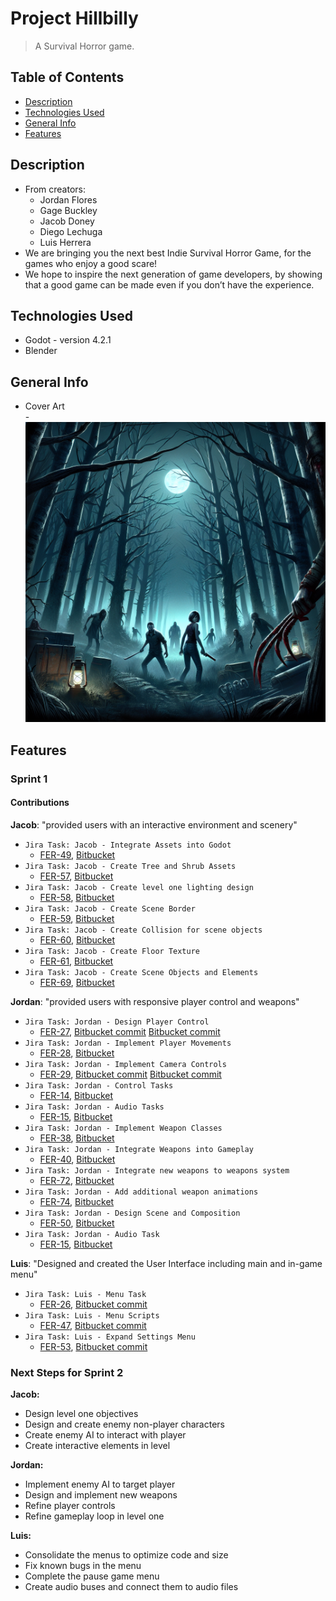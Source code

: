# Project Hillbilly
> A Survival Horror game.
> <!--Live demo [_here_](https://www.example.com). <!-- If you have the project hosted somewhere, include the link here. -->

## Table of Contents
* [Description](#description)
* [Technologies Used](#technologies-used)
* [General Info](#general-info)
* [Features](#features)
<!-- * [License](#license) -->

## Description
- From creators:
	- Jordan Flores
	- Gage Buckley
	- Jacob Doney
	- Diego Lechuga
	- Luis Herrera
- We are bringing you the next best Indie Survival Horror Game, for the games who enjoy a good scare!
- We hope to inspire the next generation of game developers, by showing that a good game can be made even if you don’t have the experience.
<!-- You don't have to answer all the questions - just the ones relevant to your project. -->


## Technologies Used
- Godot - version 4.2.1
- Blender

## General Info
- Cover Art  
-![Cover Art](ProjectHillBilly.png)

## Features

### Sprint 1

#### Contributions 

**Jacob**: "provided users with an interactive environment and scenery"

- `Jira Task: Jacob - Integrate Assets into Godot`  
	- [FER-49](https://cs3398s24ferengi.atlassian.net/browse/FER-49?atlOrigin=eyJpIjoiYWY1YmRhNGZiMjMxNGYwYWEwZTlhMzYyMmVmN2E5YWMiLCJwIjoiaiJ9), 
    [Bitbucket](https://bitbucket.org/cs3398s24ferengi/horror-game/commits/branch/FER-61-%26-FER-49-Create-Floorox)  
- `Jira Task: Jacob - Create Tree and Shrub Assets`  
	- [FER-57](https://cs3398s24ferengi.atlassian.net/browse/FER-57?atlOrigin=eyJpIjoiM2U3NjQyZmZlMzcwNDdiNmI4NzgyYTE1YWFlMGIyNjYiLCJwIjoiaiJ9), 
    [Bitbucket](https://bitbucket.org/cs3398s24ferengi/horror-game/commits/branch/JD1568-Level1-Buiild)  
- `Jira Task: Jacob - Create level one lighting design`   
	- [FER-58](https://cs3398s24ferengi.atlassian.net/browse/FER-58?atlOrigin=eyJpIjoiYWQxMDkyN2FmMjExNDllZTkyM2MzZDM2YWQzZDAwNDUiLCJwIjoiaiJ9), 
    [Bitbucket](https://bitbucket.org/cs3398s24ferengi/horror-game/commits/branch/feature%2FFER-58-lighting-design)   
- `Jira Task: Jacob - Create Scene Border`   
	- [FER-59](https://cs3398s24ferengi.atlassian.net/browse/FER-59?atlOrigin=eyJpIjoiNjIwMzY0ZmU4YzljNDZmMzk2YzEyMjExZGMzZDc4YzAiLCJwIjoiaiJ9), 
    [Bitbucket](https://bitbucket.org/cs3398s24ferengi/horror-game/commits/branch/FER-59-Border-Art)  
- `Jira Task: Jacob - Create Collision for scene objects`  
	- [FER-60](https://cs3398s24ferengi.atlassian.net/browse/FER-60?atlOrigin=eyJpIjoiODNiOTYyMThiNWQzNDI0MGI0MzJmNjQ0NjY1ZmE2MmEiLCJwIjoiaiJ9), 
    [Bitbucket](https://bitbucket.org/cs3398s24ferengi/horror-game/commits/branch/FER-60-Collision-Detection)   
- `Jira Task: Jacob - Create Floor Texture`   
	- [FER-61](https://cs3398s24ferengi.atlassian.net/browse/FER-61?atlOrigin=eyJpIjoiYzYzMDNlOTA0NTg2NDA1YmFjMjBkZTk0YmI4NGNjNzMiLCJwIjoiaiJ9), 
    [Bitbucket](https://bitbucket.org/cs3398s24ferengi/horror-game/commits/branch/FER-61-%26-FER-49-Create-Floor)   
- `Jira Task: Jacob - Create Scene Objects and Elements`   
	- [FER-69](https://cs3398s24ferengi.atlassian.net/browse/FER-69?atlOrigin=eyJpIjoiN2VjMzcyZjE2ODM0NGNmM2FhMDE2MWUxNDdmZThkZmUiLCJwIjoiaiJ9), 
    [Bitbucket](https://bitbucket.org/cs3398s24ferengi/horror-game/commits/branch/feature/FER-69-Extra-Scene-Elements)   


**Jordan**: "provided users with responsive player control and weapons"

- `Jira Task: Jordan - Design Player Control`  
	- [FER-27](https://cs3398s24ferengi.atlassian.net/browse/FER-27), 
    [Bitbucket commit](https://bitbucket.org/cs3398s24ferengi/%7B66959c0a-8754-4321-a203-1172c8ca1a8b%7D/commits/9026aa9898c8012a8c4c9c1c967a16f17c00071c)
	[Bitbucket commit](https://bitbucket.org/cs3398s24ferengi/%7B66959c0a-8754-4321-a203-1172c8ca1a8b%7D/commits/665bd1d7ceff287688398b56c3824320b11523d5)    
- `Jira Task: Jordan - Implement Player Movements`  
	- [FER-28](https://cs3398s24ferengi.atlassian.net/browse/FER-28), 
    [Bitbucket](https://bitbucket.org/cs3398s24ferengi/horror-game/commits/branch/feature%2FFER-28-implement-player-movement)  
- `Jira Task: Jordan - Implement Camera Controls`   
	- [FER-29](https://cs3398s24ferengi.atlassian.net/browse/FER-29), 
    [Bitbucket commit](https://bitbucket.org/cs3398s24ferengi/%7B66959c0a-8754-4321-a203-1172c8ca1a8b%7D/commits/4456c3d9c64383fe0f455398eb424849d50072dd)
	[Bitbucket commit](https://bitbucket.org/cs3398s24ferengi/%7B66959c0a-8754-4321-a203-1172c8ca1a8b%7D/commits/91bc5fc0dddd76e0f17a120fe0846c6a9bdb6943)     
- `Jira Task: Jordan - Control Tasks`   
	- [FER-14](https://cs3398s24ferengi.atlassian.net/browse/FER-14), 
    [Bitbucket](https://bitbucket.org/cs3398s24ferengi/horror-game/commits/branch/feature%2FFER-14-control-tasks)  
- `Jira Task: Jordan - Audio Tasks`  
	- [FER-15](https://cs3398s24ferengi.atlassian.net/browse/FER-15), 
    [Bitbucket](https://bitbucket.org/cs3398s24ferengi/horror-game/commits/branch/feature%2FFER-15-audio-task)   
- `Jira Task: Jordan - Implement Weapon Classes`   
	- [FER-38](https://cs3398s24ferengi.atlassian.net/browse/FER-38), 
    [Bitbucket](https://bitbucket.org/cs3398s24ferengi/horror-game/commits/branch/feature%2FFER-38-implement-weapon-classes)   
- `Jira Task: Jordan - Integrate Weapons into Gameplay`   
	- [FER-40](https://cs3398s24ferengi.atlassian.net/browse/FER-40), 
    [Bitbucket](https://bitbucket.org/cs3398s24ferengi/horror-game/commits/branch/feature%2FFER-40-integrate-weapons-into-gameplay)  
- `Jira Task: Jordan - Integrate new weapons to weapons system`   
	- [FER-72](https://cs3398s24ferengi.atlassian.net/browse/FER-72), 
    [Bitbucket](https://bitbucket.org/cs3398s24ferengi/horror-game/commits/branch/feature%2FFER-72-integrate-new-weapons)  
- `Jira Task: Jordan - Add additional weapon animations`   
	- [FER-74](https://cs3398s24ferengi.atlassian.net/browse/FER-74), 
    [Bitbucket](https://bitbucket.org/cs3398s24ferengi/horror-game/commits/branch/feature%2FFER-74-add-additional-weapon-animations) 
- `Jira Task: Jordan - Design Scene and Composition`   
	- [FER-50](https://cs3398s24ferengi.atlassian.net/browse/FER-50), 
    [Bitbucket](https://bitbucket.org/cs3398s24ferengi/horror-game/commits/branch/feature%2FFER-50-design-scene-and-composition)   
- `Jira Task: Jordan - Audio Task`   
	- [FER-15](https://cs3398s24ferengi.atlassian.net/browse/FER-15), 
    [Bitbucket](https://bitbucket.org/cs3398s24ferengi/horror-game/commits/branch/feature%2FFER-15-audio-task)   

**Luis**: "Designed and created the User Interface including main and in-game menu"

- `Jira Task: Luis - Menu Task`  
	- [FER-26](https://cs3398s24ferengi.atlassian.net/browse/FER-26), 
    [Bitbucket commit](https://bitbucket.org/cs3398s24ferengi/horror-game/commits/branch/feature%2FFER-26-menu-task)
- `Jira Task: Luis - Menu Scripts`  
	- [FER-47](https://cs3398s24ferengi.atlassian.net/browse/FER-47), 
    [Bitbucket commit](https://bitbucket.org/cs3398s24ferengi/horror-game/commits/branch/FER-47-menu-scrips)
- `Jira Task: Luis - Expand Settings Menu`  
	- [FER-53](https://cs3398s24ferengi.atlassian.net/browse/FER-53), 
    [Bitbucket commit](https://bitbucket.org/cs3398s24ferengi/horror-game/commits/branch/FER-53-expand-settings-menu-1)

### Next Steps for Sprint 2

**Jacob:**	
-	Design level one objectives  
- 	Design and create enemy non-player characters  
- 	Create enemy AI to interact with player  
- 	Create interactive elements in level  

**Jordan:**	
-	Implement enemy AI to target player  
- 	Design and implement new weapons  
- 	Refine player controls  
- 	Refine gameplay loop in level one

**Luis:**	
-	Consolidate the menus to optimize code and size
-	Fix known bugs in the menu
-	Complete the pause game menu 
-	Create audio buses and connect them to audio files

<!-- Optional -->
<!-- ## License -->
<!-- This project is open source and available under the [... License](). -->

<!-- You don't have to include all sections - just the one's relevant to your project -->
